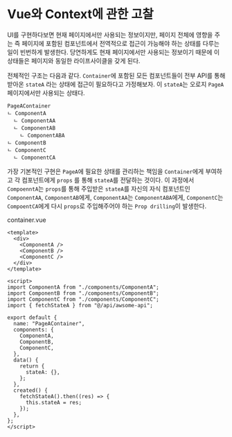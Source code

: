# Vue와 Context에 관한 고찰

UI를 구현하다보면 현재 페이지에서만 사용되는 정보이지만, 페이지 전체에 영향을 주는 즉 페이지에 포함된 컴포넌트에서 전역적으로 접근이 가능해야 하는 상태를 다루는 일이 빈번하게 발생한다.
당연하게도 현재 페이지에서만 사용되는 정보이기 때문에 이 상태들은 페이지와 동일한 라이프사이클을 갖게 된다.

전체적인 구조는 다음과 같다. `Container`에 포함된 모든 컴포넌트들이 전부 API를 통해 받아온 `stateA` 라는 상태에 접근이 필요하다고 가정해보자. 
이 `stateA`는 오로지 `PageA` 페이지에서만 사용되는 상태다.

```
PageAContainer
ㄴ ComponentA
  ㄴ ComponentAA
  ㄴ ComponentAB
    ㄴ ComponentABA
ㄴ ComponentB
ㄴ ComponentC
  ㄴ ComponentCA
```

가장 기본적인 구현은 `PageA`에 필요한 상태를 관리하는 책임을 `Container`에게 부여하고 각 컴포넌트에게 `props` 를 통해 `stateA`를 전달하는 것이다.
이 과정에서 `CompoenntA`는 `props`를 통해 주입받은 `stateA`를 자신의 자식 컴포넌트인 `ComponentAA`, `ComponentAB`에게, `ComponentAA`는 `ComponentABA`에게, `ComponentC`는 `CompoentCA`에게 다시 `props`로 주입해주어야 하는 `Prop drilling`이 발생한다.



container.vue
```vue
<template>
  <div>
    <ComponentA />
    <ComponentB />
    <ComponentC />
  </div>
</template>

<script>
import ComponentA from "./components/ComponentA";
import ComponentB from "./components/ComponentB";
import ComponentC from "./components/ComponentC";
import { fetchStateA } from "@/api/awsome-api";

export default {
  name: "PageAContainer",
  components: {
    ComponentA,
    ComponentB,
    ComponentC,
  },
  data() {
    return {
      stateA: {},
    };
  },
  created() {
    fetchStateA().then((res) => {
      this.stateA = res;
    });
  },
};
</script>
```
